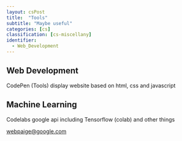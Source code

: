 ```yaml
---
layout: csPost
title:  "Tools"
subtitle: "Maybe useful"
categories: [cs]
classification: [cs-miscellany]
identifier:
  - Web_Development
---
```


<h2 id="Web_Development"> Web Development </h2>
CodePen (Tools) display website based on html, css and javascript
<a href="https://codepen.io/"><i class="icon icon-link"></i></a>


<h2 id="Machine_Learning"> Machine Learning </h2>
Codelabs google api including Tensorflow (colab) and other things
<a href="https://codelabs.developers.google.com/"><i class="icon icon-link"></i></a>

webpaige@google.com
